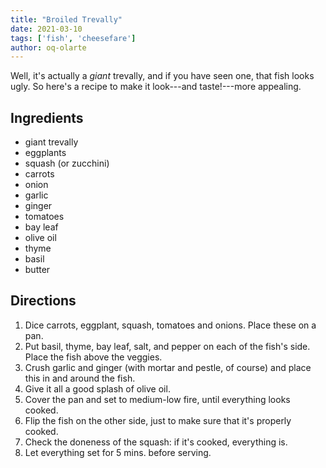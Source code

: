```yaml
---
title: "Broiled Trevally"
date: 2021-03-10
tags: ['fish', 'cheesefare']
author: oq-olarte
---
```


Well, it's actually a *giant* trevally, and if you have seen one, that fish looks ugly.
So here's a recipe to make it look---and taste!---more appealing.

## Ingredients

- giant trevally
- eggplants
- squash (or zucchini)
- carrots
- onion
- garlic
- ginger
- tomatoes
- bay leaf
- olive oil
- thyme
- basil
- butter

## Directions

1. Dice carrots, eggplant, squash, tomatoes and onions. Place these on a pan.
2. Put basil, thyme, bay leaf, salt, and pepper on each of the fish's side. Place the fish above the veggies.
3. Crush garlic and ginger (with mortar and pestle, of course) and place this in and around the fish.
4. Give it all a good splash of olive oil.
5. Cover the pan and set to medium-low fire, until everything looks cooked.
6. Flip the fish on the other side, just to make sure that it's properly cooked.
7. Check the doneness of the squash: if it's cooked, everything is.
8. Let everything set for 5 mins. before serving.
